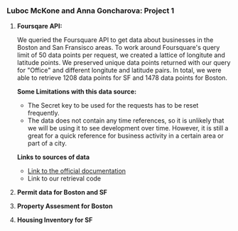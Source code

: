 ### Luboc McKone and Anna Goncharova: Project 1


1. **Foursqare API:**

	We queried the Foursquare API to get data about businesses in the Boston and San Fransisco areas. To work around Foursquare's query limit of 50 data points per request, we created a lattice of longitute and latitude points. We preserved unique data points returned with our query for "Office" and different longitute and latitude pairs. In total, we were able to retrieve 1208 data points for SF and 1478 data points for Boston. 
	
	**Some Limitations with this data source:** 

	* The Secret key to be used for the requests has to be reset frequently. 
	* The data does not contain any time references, so it is unlikely that we will be using it to see development over time. However, it is still a great for a quick reference for business activity in a certain area or part of a city.
	
	**Links to sources of data**
	
	* [Link to the official documentation](https://developer.foursquare.com/docs)
	* Link to our retrieval code 
	

2. **Permit data for Boston and SF**

3. **Property Assesment for Boston**

4. **Housing Inventory for SF**



 